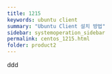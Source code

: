 ```yaml
---
title: 1215
keywords: ubuntu client
summary: "Ubuntu Client 설치 방법"
sidebar: systemoperation_sidebar
permalink: centos_1215.html
folder: product2
---
```



ddd
